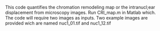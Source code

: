 This code quantifies the chromation remodeling map or the intranucl;ear displacement from microscopy images.
Run CRI_map.m in Matlab which. The code will require two images as inputs. Two example images are provided wich are named nuc1_01.tif and nuc1_12.tif
